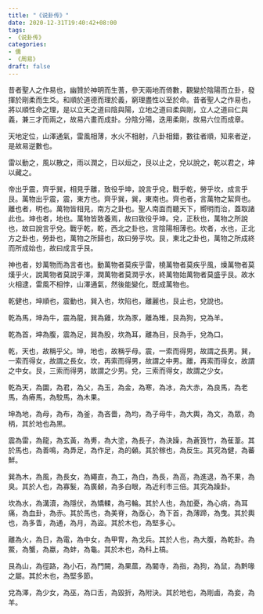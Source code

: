 ```yaml
---
title: "《说卦传》"
date: 2020-12-31T19:40:42+08:00
tags: 
- 《说卦传》
categories: 
- 儒
- 《周易》
draft: false
---
```


昔者聖人之作易也，幽贊於神明而生蓍，參天兩地而倚數，觀變於陰陽而立卦，發揮於剛柔而生爻。和順於道德而理於義，窮理盡性以至於命。昔者聖人之作易也，將以順性命之理，是以立天之道曰陰與陽，立地之道曰柔與剛，立人之道曰仁與義，兼三才而兩之，故易六畫而成卦。分陰分陽，迭用柔剛，故易六位而成章。

天地定位，山澤通氣，雷風相薄，水火不相射，八卦相錯，數往者順，知來者逆，是故易逆數也。

雷以動之，風以散之，雨以潤之，日以烜之，艮以止之，兌以說之，乾以君之，坤以藏之。

帝出乎震，齊乎巽，相見乎離，致役乎坤，說言乎兌，戰乎乾，勞乎坎，成言乎艮。萬物出乎震，震，東方也。齊乎巽，巽，東南也。齊也者，言萬物之絜齊也。離也者，明也。萬物皆相見，南方之卦也。聖人南面而聽天下，嚮明而治，蓋取諸此也。坤也者，地也。萬物皆致養焉，故曰致役乎坤。兌，正秋也，萬物之所說也，故曰說言乎兌。戰乎乾，乾，西北之卦也，言陰陽相薄也。坎者，水也，正北方之卦也，勞卦也，萬物之所歸也，故曰勞乎坎。艮，東北之卦也，萬物之所成終而所成始也，故曰成言乎艮。

神也者，妙萬物而為言者也。動萬物者莫疾乎雷，橈萬物者莫疾乎風，燥萬物者莫熯乎火，說萬物者莫說乎澤，潤萬物者莫潤乎水，終萬物始萬物者莫盛乎艮。故水火相逮，雷風不相悖，山澤通氣，然後能變化，既成萬物也。

乾健也，坤順也，震動也，巽入也，坎陷也，離麗也，艮止也，兌說也。

乾為馬，坤為牛，震為龍，巽為雞，坎為豕，離為雉，艮為狗，兌為羊。

乾為首，坤為腹，震為足，巽為股，坎為耳，離為目，艮為手，兌為口。

乾，天也，故稱乎父。坤，地也，故稱乎母。震，一索而得男，故謂之長男。巽，一索而得女，故謂之長女。坎，再索而得男，故謂之中男。離，再索而得女，故謂之中女。艮，三索而得男，故謂之少男。兌，三索而得女，故謂之少女。

乾為天，為圜，為君，為父，為玉，為金，為寒，為冰，為大赤，為良馬，為老馬，為瘠馬，為駮馬，為木果。

坤為地，為母，為布，為釜，為吝嗇，為均，為子母牛，為大輿，為文，為眾，為柄，其於地也為黑。

震為雷，為龍，為玄黃，為旉，為大塗，為長子，為決躁，為蒼筤竹，為萑葦。其於馬也，為善鳴，為馵足，為作足，為的顙。其於稼也，為反生。其究為健，為蕃鮮。

巽為木，為風，為長女，為繩直，為工，為白，為長，為高，為進退，為不果，為臭。其於人也，為寡髮，為廣顙，為多白眼，為近利市三倍。其究為躁卦。

坎為水，為溝瀆，為隱伏，為矯輮，為弓輪。其於人也，為加憂，為心病，為耳痛，為血卦，為赤。其於馬也，為美脊，為亟心，為下首，為薄蹄，為曳。其於輿也，為多眚，為通，為月，為盜。其於木也，為堅多心。

離為火，為日，為電，為中女，為甲冑，為戈兵。其於人也，為大腹，為乾卦。為鱉，為蟹，為蠃，為蚌，為龜。其於木也，為科上槁。

艮為山，為徑路，為小石，為門闕，為果蓏，為閽寺，為指，為狗，為鼠，為黔喙之屬。其於木也，為堅多節。

兌為澤，為少女，為巫，為口舌，為毀折，為附決。其於地也，為剛鹵，為妾，為羊。